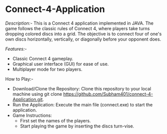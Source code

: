 # Connect-4-Application

*Description:-*
This is a Connect 4 application implemented in JAVA. The game follows the classic rules of Connect 4, where players take turns dropping colored discs into a grid. The objective is to connect four of one's own discs horizontally, vertically, or diagonally before your opponent does.

*Features:-*
   - Classic Connect 4 gameplay.
   - Graphical user interface (GUI) for ease of use.
   - Multiplayer mode for two players.

How to Play:-
   - Download/Clone the Repository: Clone this repository to your local machine using git clone https://github.com/Subham401/connect-4-Application.git.
   - Run the Application: Execute the main file (connect.exe) to start the application.
   - Game Instructions:
      - First set the names of the players.
      - Start playing the game by inserting the discs turn-vise.
